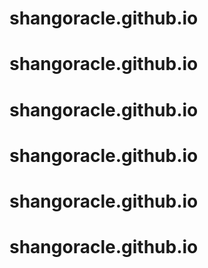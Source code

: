 # shangoracle.github.io
# shangoracle.github.io
# shangoracle.github.io
# shangoracle.github.io
# shangoracle.github.io
# shangoracle.github.io
